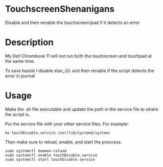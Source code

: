 # TouchscreenShenanigans
Disable and then renable the touchscreen/pad if it detects an error

# Description
My Dell Chrombook 11 will not run both the touchscreen and touchpad at the same time.

To save hassle I disable elan_i2c and then renable if the script detects the error in journal

# Usage
Make the .sh file executable and update the path in the service file to where the script is.

Put the service file with your other service files.
For example:
```
mv touchDisable.service /usr/lib/systemd/system/
```
Then make sure to reload, enable, and start the proccess:
```
sudo systemctl daemon-reload 
sudo systemctl enable touchDisable.service
sudo systemctl start touchDisable.service
```
